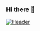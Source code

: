 ### Hi there 👋
[![Header](https://raw.githubusercontent.com/Ablaze3883/<OWNER>/<OWNER>/holo.gif "Header")](https://github.com/Ablaze3883)


<!--
**Ablaze3883/Ablaze3883** is a ✨ _special_ ✨ repository because its `README.md` (this file) appears on your GitHub profile.

Here are some ideas to get you started:

- 🔭 I’m currently working on ...
- 🌱 I’m currently learning ...
- 👯 I’m looking to collaborate on ...
- 🤔 I’m looking for help with ...
- 💬 Ask me about ...
- 📫 How to reach me: ...
- 😄 Pronouns: ...
- ⚡ Fun fact: ...
-->
